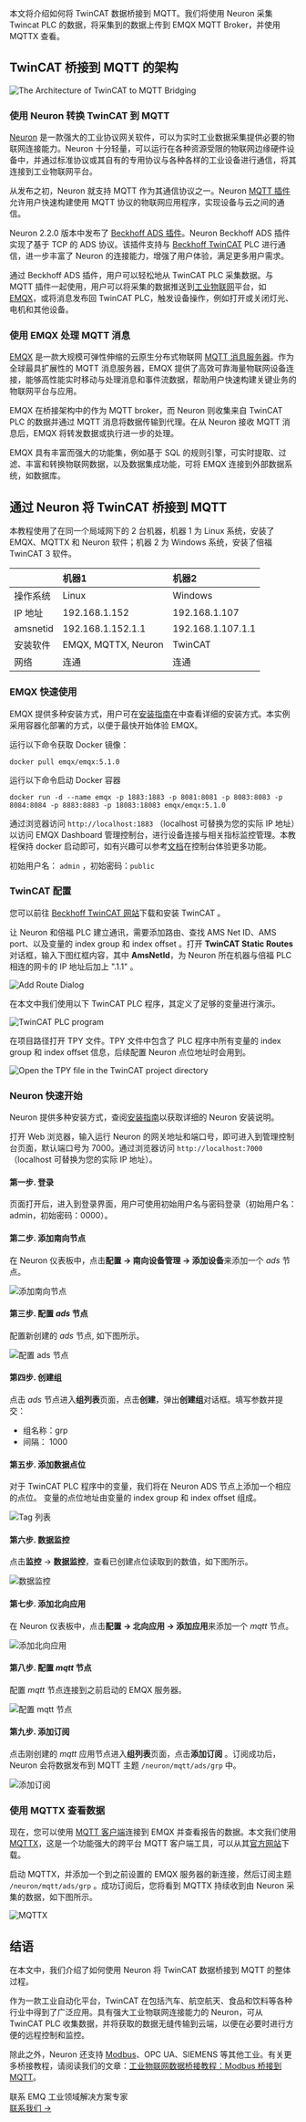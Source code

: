 本文将介绍如何将 TwinCAT 数据桥接到 MQTT。我们将使用 Neuron 采集 Twincat PLC 的数据，将采集到的数据上传到 EMQX MQTT Broker，并使用 MQTTX 查看。

## TwinCAT 桥接到 MQTT 的架构

![The Architecture of TwinCAT to MQTT Bridging](https://assets.emqx.com/images/f7b81bd0ef7ed7c4661b4a388f681b37.png)

### 使用 Neuron 转换 TwinCAT 到 MQTT

[Neuron](https://neugates.io/zh) 是一款强大的工业协议网关软件，可以为实时工业数据采集提供必要的物联网连接能力。Neuron 十分轻量，可以运行在各种资源受限的物联网边缘硬件设备中，并通过标准协议或其自有的专用协议与各种各样的工业设备进行通信，将其连接到工业物联网平台。

从发布之初，Neuron 就支持 MQTT 作为其通信协议之一。Neuron [MQTT 插件](https://neugates.io/docs/en/latest/configuration/north-apps/mqtt/overview.html)允许用户快速构建使用 MQTT 协议的物联网应用程序，实现设备与云之间的通信。

Neuron 2.2.0 版本中发布了 [Beckhoff ADS 插件](https://neugates.io/docs/en/latest/configuration/south-devices/ads/ads.html)。Neuron Beckhoff ADS 插件实现了基于 TCP 的 ADS 协议。该插件支持与 [Beckhoff TwinCAT](https://www.beckhoff.com/en-us/products/automation/twincat/#stage-special-item-s320986-2_t0) PLC 进行通信，进一步丰富了 Neuron 的连接能力，增强了用户体验，满足更多用户需求。

通过 Beckhoff ADS 插件，用户可以轻松地从 TwinCAT PLC 采集数据。与 MQTT 插件一起使用，用户可以将采集的数据推送到[工业物联网](https://www.emqx.com/zh/blog/iiot-explained-examples-technologies-benefits-and-challenges)平台，如 [EMQX](https://www.emqx.com/zh/products/emqx)，或将消息发布回 TwinCAT PLC，触发设备操作，例如打开或关闭灯光、电机和其他设备。

### 使用 EMQX 处理 MQTT 消息

[EMQX](https://www.emqx.io/zh) 是一款大规模可弹性伸缩的云原生分布式物联网 [MQTT 消息服务器](https://www.emqx.com/zh/blog/the-ultimate-guide-to-mqtt-broker-comparison)。作为全球最具扩展性的 MQTT 消息服务器，EMQX 提供了高效可靠海量物联网设备连接，能够高性能实时移动与处理消息和事件流数据，帮助用户快速构建关键业务的物联网平台与应用。

EMQX 在桥接架构中的作为 MQTT broker，而 Neuron 则收集来自 TwinCAT PLC 的数据并通过 MQTT 消息将数据传输到代理。在从 Neuron 接收 MQTT 消息后，EMQX 将转发数据或执行进一步的处理。

EMQX 具有丰富而强大的功能集，例如基于 SQL 的规则引擎，可实时提取、过滤、丰富和转换物联网数据，以及数据集成功能，可将 EMQX 连接到外部数据系统，如数据库。

## 通过 Neuron 将 TwinCAT 桥接到 MQTT

本教程使用了在同一个局域网下的 2 台机器，机器 1 为 Linux 系统，安装了 EMQX、MQTTX 和 Neuron 软件；机器 2 为 Windows 系统，安装了倍福 TwinCAT 3 软件。 

|          | 机器1               | 机器2             |
| :------- | :------------------ | :---------------- |
| 操作系统 | Linux               | Windows           |
| IP 地址  | 192.168.1.152       | 192.168.1.107     |
| amsnetid | 192.168.1.152.1.1   | 192.168.1.107.1.1 |
| 安装软件 | EMQX, MQTTX, Neuron | TwinCAT           |
| 网络     | 连通                | 连通              |

### EMQX 快速使用

EMQX 提供多种安装方式，用户可在[安装指南](https://docs.emqx.com/zh/emqx/v5.0/deploy/install.html)在中查看详细的安装方式。本实例采用容器化部署的方式，以便于最快开始体验 EMQX。

运行以下命令获取 Docker 镜像：

```
docker pull emqx/emqx:5.1.0
```

运行以下命令启动 Docker 容器

```
docker run -d --name emqx -p 1883:1883 -p 8081:8081 -p 8083:8083 -p 8084:8084 -p 8883:8883 -p 18083:18083 emqx/emqx:5.1.0
```

通过浏览器访问 `http://localhost:1883` （localhost 可替换为您的实际 IP 地址）以访问 EMQX Dashboard 管理控制台，进行设备连接与相关指标监控管理。本教程保持 docker 启动即可，如有兴趣可以参考[文档](https://docs.emqx.com/zh/emqx/v5.0/)在控制台体验更多功能。

初始用户名： `admin` ，初始密码：`public`

### TwinCAT 配置

您可以前往 [Beckhoff TwinCAT 网站](https://www.beckhoff.com/en-us/products/automation/twincat)下载和安装 TwinCAT 。

让 Neuron 和倍福 PLC 建立通讯，需要添加路由、查找 AMS Net ID、AMS port、以及变量的 index group 和 index offset 。打开 **TwinCAT Static Routes** 对话框，输入下图红框内容，其中 **AmsNetId**，为 Neuron 所在机器与倍福 PLC 相连的网卡的 IP 地址后加上 ".1.1" 。

![Add Route Dialog](https://assets.emqx.com/images/76fa1bf6823b3922ec91a5e8ad908e71.png)

在本文中我们使用以下 TwinCAT PLC 程序，其定义了足够的变量进行演示。

![TwinCAT PLC program](https://assets.emqx.com/images/5dbe48a09eeab228f8e15a3e73e45b92.png)

在项目路径打开 TPY 文件。TPY 文件中包含了 PLC 程序中所有变量的 index group 和 index offset 信息，后续配置 Neuron 点位地址时会用到。

![Open the TPY file in the TwinCAT project directory](https://assets.emqx.com/images/9084517cef1d7754bc4edd3e3b9c55af.png)

### Neuron 快速开始

Neuron 提供多种安装方式，查阅[安装指南](https://neugates.io/docs/zh/latest/configuration/quick-start/installation.html)以获取详细的 Neuron 安装说明。

打开 Web 浏览器，输入运行 Neuron 的网关地址和端口号，即可进入到管理控制台页面，默认端口号为 7000。通过浏览器访问 `http://localhost:7000` （localhost 可替换为您的实际 IP 地址）。

#### 第一步. 登录

页面打开后，进入到登录界面，用户可使用初始用户名与密码登录（初始用户名：admin，初始密码：0000）。

#### 第二步. 添加南向节点

在 Neuron 仪表板中，点击**配置 -> 南向设备管理 -> 添加设备**来添加一个 *ads* 节点。

![添加南向节点](https://assets.emqx.com/images/699b6ee8b41ab66033cff0b71a839898.png)

#### 第三步. 配置 *ads* 节点

配置新创建的 *ads* 节点, 如下图所示。

![配置 *ads* 节点](https://assets.emqx.com/images/2abaaaae0927d226cb3af3c7c9fd8c00.png)

#### 第四步. 创建组

点击 *ads* 节点进入**组列表**页面，点击**创建**，弹出**创建组**对话框。填写参数并提交：

- 组名称：grp
- 间隔： 1000

#### 第五步. 添加数据点位

对于 TwinCAT PLC 程序中的变量，我们将在 Neuron ADS 节点上添加一个相应的点位。 变量的点位地址由变量的 index group 和 index offset 组成。

![Tag 列表](https://assets.emqx.com/images/7615b3e6ef6e400829fbca7f5373c465.png)

#### 第六步. 数据监控

点击**监控** -> **数据监控**，查看已创建点位读取到的数值，如下图所示。

![数据监控](https://assets.emqx.com/images/120650cdc39c4c6e246ff15be2bc91f1.png)

#### 第七步. 添加北向应用

在 Neuron 仪表板中，点击**配置 -> 北向应用 -> 添加应用**来添加一个 *mqtt* 节点。

![添加北向应用](https://assets.emqx.com/images/d5e7ce56416a74e3eee5fffe54379f43.png)

#### 第八步. 配置 *mqtt* 节点

配置 *mqtt* 节点连接到之前启动的 EMQX 服务器。

![配置 *mqtt* 节点](https://assets.emqx.com/images/27cb36011bc92cccd94674ea501cf4de.png)

#### 第九步. 添加订阅

点击刚创建的 *mqtt* 应用节点进入**组列表**页面，点击**添加订阅** 。订阅成功后，Neuron 会将数据发布到 MQTT 主题 `/neuron/mqtt/ads/grp` 中。

![添加订阅](https://assets.emqx.com/images/0f4172aeb1a616c4d8d6e91548c427fa.png)

### 使用 MQTTX 查看数据

现在，您可以使用 [MQTT 客户端](https://www.emqx.com/zh/blog/mqtt-client-tools)连接到 EMQX 并查看报告的数据。本文我们使用 [MQTTX](https://mqttx.app/zh)，这是一个功能强大的跨平台 MQTT 客户端工具，可以从其[官方网站](https://mqttx.app/zh)下载。

启动 MQTTX，并添加一个到之前设置的 EMQX 服务器的新连接，然后订阅主题 `/neuron/mqtt/ads/grp` 。成功订阅后，您将看到 MQTTX 持续收到由 Neuron 采集的数据，如下图所示。

![MQTTX](https://assets.emqx.com/images/232567212ae2a3a9e34a4ef0dfffa98a.png)

## 结语

在本文中，我们介绍了如何使用 Neuron 将 TwinCAT 数据桥接到 MQTT 的整体过程。

作为一款工业自动化平台，TwinCAT 在包括汽车、航空航天、食品和饮料等各种行业中得到了广泛应用。具有强大工业物联网连接能力的 Neuron，可从 TwinCAT PLC 收集数据，并将获取的数据无缝传输到云端，以便在必要时进行方便的远程控制和监控。

除此之外，Neuron 还支持 [Modbus](https://www.emqx.com/zh/blog/modbus-protocol-the-grandfather-of-iot-communication)、OPC UA、SIEMENS 等其他工业。有关更多桥接教程，请阅读我们的文章：[工业物联网数据桥接教程：Modbus 桥接到 MQTT](https://www.emqx.com/zh/blog/bridging-modbus-data-to-mqtt-for-iiot#the-architecture-of-modbus-to-mqtt-bridging)。



<section class="promotion">
    <div>
        联系 EMQ 工业领域解决方案专家
    </div>
    <a href="https://www.emqx.com/zh/contact?product=solutions" class="button is-gradient px-5">联系我们 →</a>
</section>
